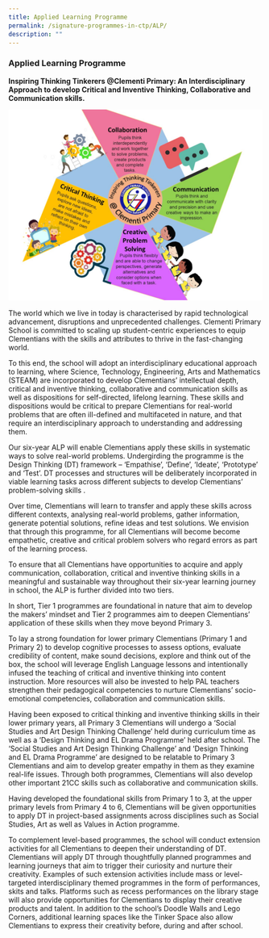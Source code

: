 ```yaml
---
title: Applied Learning Programme
permalink: /signature-programmes-in-ctp/ALP/
description: ""
---
```

### Applied Learning Programme
**Inspiring Thinking Tinkerers @Clementi Primary: An Interdisciplinary Approach to develop Critical and Inventive Thinking, Collaborative and Communication skills.**

![](/images/applied%20learning%20programme.jpg)

The world which we live in today is characterised by rapid technological advancement, disruptions and unprecedented challenges. Clementi Primary School is committed to scaling up student-centric experiences to equip Clementians with the skills and attributes to thrive in the fast-changing world.

To this end, the school will adopt an interdisciplinary educational approach to learning, where Science, Technology, Engineering, Arts and Mathematics (STEAM) are incorporated to develop Clementians’ intellectual depth, critical and inventive thinking, collaborative and communication skills as well as dispositions for self-directed, lifelong learning. These skills and dispositions would be critical to prepare Clementians for real-world problems that are often ill-defined and multifaceted in nature, and that require an interdisciplinary approach to understanding and addressing them.

Our six-year ALP will enable Clementians apply these skills in systematic ways to solve real-world problems. Undergirding the programme is the Design Thinking (DT) framework – ‘Empathise’, ‘Define’, ‘Ideate’, ‘Prototype’ and ‘Test’. DT processes and structures will be deliberately incorporated in viable learning tasks across different subjects to develop Clementians’ problem-solving skills .

Over time, Clementians will learn to transfer and apply these skills across different contexts, analysing real-world problems, gather information, generate potential solutions, refine ideas and test solutions. We envision that through this programme, for all Clementians will become become empathetic, creative and critical problem solvers who regard errors as part of the learning process.

To ensure that all Clementians have opportunities to acquire and apply communication, collaboration, critical and inventive thinking skills in a meaningful and sustainable way throughout their six-year learning journey in school, the ALP is further divided into two tiers.

In short, Tier 1 programmes are foundational in nature that aim to develop the makers’ mindset and Tier 2 programmes aim to deepen Clementians’ application of these skills when they move beyond Primary 3.

To lay a strong foundation for lower primary Clementians (Primary 1 and Primary 2) to develop cognitive processes to assess options, evaluate credibility of content, make sound decisions, explore and think out of the box, the school will leverage English Language lessons and intentionally infused the teaching of critical and inventive thinking into content instruction. More resources will also be invested to help PAL teachers strengthen their pedagogical competencies to nurture Clementians’ socio-emotional competencies, collaboration and communication skills.

Having been exposed to critical thinking and inventive thinking skills in their lower primary years, all Primary 3 Clementians will undergo a ‘Social Studies and Art Design Thinking Challenge’ held during curriculum time as well as a ‘Design Thinking and EL Drama Programme’ held after school. The ‘Social Studies and Art Design Thinking Challenge’ and ‘Design Thinking and EL Drama Programme’ are designed to be relatable to Primary 3 Clementians and aim to develop greater empathy in them as they examine real-life issues. Through both programmes, Clementians will also develop other important 21CC skills such as collaborative and communication skills.

Having developed the foundational skills from Primary 1 to 3, at the upper primary levels from Primary 4 to 6, Clementians will be given opportunities to apply DT in project-based assignments across disciplines such as Social Studies, Art as well as Values in Action programme.

To complement level-based programmes, the school will conduct extension activities for all Clementians to deepen their understanding of DT. Clementians will apply DT through thoughtfully planned programmes and learning journeys that aim to trigger their curiosity and nurture their creativity. Examples of such extension activities include mass or level-targeted interdisciplinary themed programmes in the form of performances, skits and talks. Platforms such as recess performances on the library stage will also provide opportunities for Clementians to display their creative products and talent. In addition to the school’s Doodle Walls and Lego Corners, additional learning spaces like the Tinker Space also allow Clementians to express their creativity before, during and after school.

